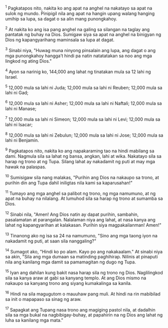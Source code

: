 <sup>1</sup>
Pagkatapos nito, nakita ko ang apat na anghel na nakatayo sa apat na sulok ng mundo. Pinipigil nila ang apat na hangin upang walang hanging umihip sa lupa, sa dagat o sa alin mang punongkahoy. 

<sup>2</sup>
At nakita ko ang isa pang anghel na galing sa silangan na taglay ang pantatak ng buhay na Dios. Sumigaw siya sa apat na anghel na binigyan ng Dios ng kapangyarihang maminsala sa lupa at dagat. 

<sup>3</sup>
Sinabi niya, "Huwag muna ninyong pinsalain ang lupa, ang dagat o ang mga punongkahoy hanggaʼt hindi pa natin natatatakan sa noo ang mga lingkod ng ating Dios." 

<sup>4</sup>
Ayon sa narinig ko, 144,000 ang lahat ng tinatakan mula sa 12 lahi ng Israel. 

<sup>5</sup>
12,000 mula sa lahi ni Juda; 12,000 mula sa lahi ni Reuben; 12,000 mula sa lahi ni Gad; 

<sup>6</sup>
12,000 mula sa lahi ni Asher; 12,000 mula sa lahi ni Naftali; 12,000 mula sa lahi ni Manase; 

<sup>7</sup>
12,000 mula sa lahi ni Simeon; 12,000 mula sa lahi ni Levi; 12,000 mula sa lahi ni Isacar; 

<sup>8</sup>
12,000 mula sa lahi ni Zebulun; 12,000 mula sa lahi ni Jose; 12,000 mula sa lahi ni Benjamin.

<sup>9</sup>
Pagkatapos nito, nakita ko ang napakaraming tao na hindi mabilang sa dami. Nagmula sila sa lahat ng bansa, angkan, lahi at wika. Nakatayo sila sa harap ng trono at ng Tupa. Silang lahat ay nakadamit ng puti at may mga hawak na palaspas. 

<sup>10</sup>
Sumisigaw sila nang malakas, "Purihin ang Dios na nakaupo sa trono, at purihin din ang Tupa dahil iniligtas nila kami sa kaparusahan!" 

<sup>11</sup>
Tumayo ang mga anghel sa palibot ng trono, ng mga namumuno, at ng apat na buhay na nilalang. At lumuhod sila sa harap ng trono at sumamba sa Dios. 

<sup>12</sup>
Sinabi nila, "Amen! Ang Dios natin ay dapat purihin, sambahin, pasalamatan at parangalan. Nalalaman niya ang lahat, at nasa kanya ang lahat ng kapangyarihan at kalakasan. Purihin siya magpakailanman! Amen!" 

<sup>13</sup>
Tinanong ako ng isa sa 24 na namumuno, "Sino ang mga taong iyon na nakadamit ng puti, at saan sila nanggaling?" 

<sup>14</sup>
Sumagot ako, "Hindi ko po alam. Kayo po ang nakakaalam." At sinabi niya sa akin, "Sila ang mga dumaan sa matinding paghihirap. Nilinis at pinaputi nila ang kanilang mga damit sa pamamagitan ng dugo ng Tupa. 

<sup>15</sup>
Iyan ang dahilan kung bakit nasa harap sila ng trono ng Dios. Naglilingkod sila sa kanya araw at gabi sa kanyang templo. At ang Dios mismo na nakaupo sa kanyang trono ang siyang kumakalinga sa kanila. 

<sup>16</sup>
Hindi na sila magugutom o mauuhaw pang muli. At hindi na rin mabibilad sa init o mapapaso sa sinag ng araw. 

<sup>17</sup>
Sapagkat ang Tupang nasa trono ang magiging pastol nila, at dadalhin sila sa mga bukal na nagbibigay-buhay, at papahirin na ng Dios ang lahat ng luha sa kanilang mga mata."